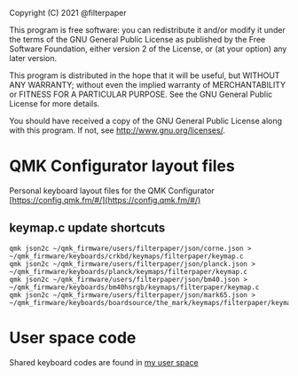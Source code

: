 Copyright (C) 2021 @filterpaper

This program is free software: you can redistribute it and/or modify
it under the terms of the GNU General Public License as published by
the Free Software Foundation, either version 2 of the License, or
(at your option) any later version.

This program is distributed in the hope that it will be useful,
but WITHOUT ANY WARRANTY; without even the implied warranty of
MERCHANTABILITY or FITNESS FOR A PARTICULAR PURPOSE.  See the
GNU General Public License for more details.

You should have received a copy of the GNU General Public License
along with this program.  If not, see <http://www.gnu.org/licenses/>.

# QMK Configurator layout files

Personal keyboard layout files for the QMK Configurator
[https://config.qmk.fm/#/](https://config.qmk.fm/#/)

## keymap.c update shortcuts
```
qmk json2c ~/qmk_firmware/users/filterpaper/json/corne.json > ~/qmk_firmware/keyboards/crkbd/keymaps/filterpaper/keymap.c
qmk json2c ~/qmk_firmware/users/filterpaper/json/planck.json > ~/qmk_firmware/keyboards/planck/keymaps/filterpaper/keymap.c
qmk json2c ~/qmk_firmware/users/filterpaper/json/bm40.json > ~/qmk_firmware/keyboards/bm40hsrgb/keymaps/filterpaper/keymap.c
qmk json2c ~/qmk_firmware/users/filterpaper/json/mark65.json > ~/qmk_firmware/keyboards/boardsource/the_mark/keymaps/filterpaper/keymap.c
```

# User space code
Shared keyboard codes are found in [my user space](../readme.md)

